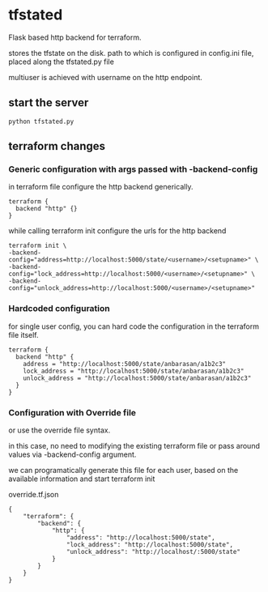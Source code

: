 # tfstated

Flask based http backend for terraform.

stores the tfstate on the disk.  path to which is configured in config.ini file, placed along the tfstated.py file

multiuser is achieved with username on the http endpoint.


## start the server

```
python tfstated.py
```

## terraform changes

### Generic configuration with args passed with -backend-config

in terraform file configure the http backend generically.

```
terraform {
  backend "http" {}
}
```

while calling terraform init configure the urls for the http backend

```
terraform init \
-backend-config="address=http://localhost:5000/state/<username>/<setupname>" \
-backend-config="lock_address=http://localhost:5000/<username>/<setupname>" \
-backend-config="unlock_address=http://localhost:5000/<username>/<setupname>"
```

### Hardcoded configuration 

for single user config, you can hard code the configuration in the terraform file itself.

```
terraform {
  backend "http" {
    address = "http://localhost:5000/state/anbarasan/a1b2c3"
    lock_address = "http://localhost:5000/state/anbarasan/a1b2c3"
    unlock_address = "http://localhost:5000/state/anbarasan/a1b2c3"
  }
}
```

### Configuration with Override file 

or use the override file syntax.

in this case, no need to modifying the existing terraform file or pass around values via -backend-config argument.

we can programatically generate this file for each user, based on the available information and start terraform init


override.tf.json
```
{
    "terraform": {
        "backend": {
            "http": {
                "address": "http://localhost:5000/state",
                "lock_address": "http://localhost:5000/state",
                "unlock_address": "http://localhost/:5000/state"
            }
        }
    }
}
```
